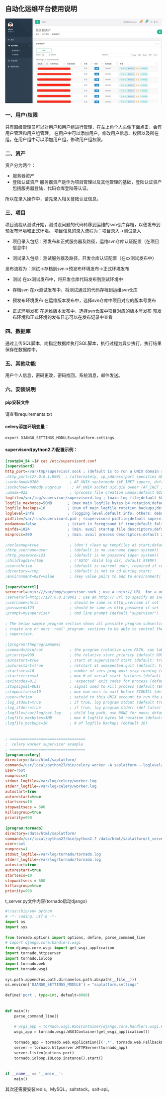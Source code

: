## 自动化运维平台使用说明

![autoops](autoops.jpg)

### 一、用户\权限
只有超级管理员可以对用户和用户组进行管理，在左上角个人头像下面点击，会有用户管理和用户组管理。
在用户中可以添加用户，修改用户信息、权限以及所在组，在用户组中可以添加用户组，修改用户组权限。

### 二、资产
资产分为两个：
  * 服务器资产
  * 登陆认证资产
服务器资产是作为项目管理以及其他管理的基础，登陆认证资产包括服务器登陆，代码仓库登陆等认证。

所以在录入操作中，请先录入相关登陆认证信息。

### 三、项目
项目流程从测试开始，测试没问题的代码转移到运维的svn仓库存档，以便发布到预发布环境和正式环境。
项目信息的录入流程为：项目录入->测试录入
  * 项目录入包括：预发布和正式服务器及路径，运维svn仓库认证配置（在项目信息中）

  * 测试录入包括：测试服务器及路径，开发仓库认证配置（在xx测试发布中）

发布流程为：测试->存档到svn->预发布环境发布->正式环境发布

  * 测试 在xx测试发布中，将开发仓库代码发布到测试环境中

  * 存档svn 在xx测试发布中，将测试通过的代码存档到运维svn仓库

  * 预发布环境发布 在运维版本发布中，选择svn仓库中项目对应的版本号发布

  * 正式环境发布 在运维版本发布中，选择svn仓库中项目对应的版本号发布
预发布环境和正式环境的发布日志可以在发布记录中查看

### 四、数据库

通过上传SQL脚本，向指定数据库执行SQL脚本，执行过程为异步执行，执行结果保存在数据库中。

### 五、其他功能
用户个人信息，密码更改，密码找回，系统消息，邮件发送。

### 六、安装说明

#### pip安装文件

请查看requirements.txt

#### celery添加环境变量：

```
export DJANGO_SETTINGS_MODULE=saplatform.settings
```

#### supervisord(python2.7)配置示例：

``` ini
[root@94_54 ~]# cat /etc/supervisord.conf
[supervisord]
http_port=/var/tmp/supervisor.sock ; (default is to run a UNIX domain socket server)
;http_port=127.0.0.1:9001  ; (alternately, ip_address:port specifies AF_INET)
;sockchmod=0700              ; AF_UNIX socketmode (AF_INET ignore, default 0700)
;sockchown=nobody.nogroup     ; AF_UNIX socket uid.gid owner (AF_INET ignores)
;umask=022                   ; (process file creation umask;default 022)
logfile=/var/log/supervisor/supervisord.log ; (main log file;default $CWD/supervisord.log)
logfile_maxbytes=50MB       ; (max main logfile bytes b4 rotation;default 50MB)
logfile_backups=10          ; (num of main logfile rotation backups;default 10)
loglevel=info               ; (logging level;default info; others: debug,warn)
pidfile=/var/run/supervisord.pid ; (supervisord pidfile;default supervisord.pid)
nodaemon=false              ; (start in foreground if true;default false)
minfds=1024                 ; (min. avail startup file descriptors;default 1024)
minprocs=200                ; (min. avail process descriptors;default 200)

;nocleanup=true              ; (don't clean up tempfiles at start;default false)
;http_username=user          ; (default is no username (open system))
;http_password=123           ; (default is no password (open system))
;childlogdir=/tmp            ; ('AUTO' child log dir, default $TEMP)
;user=chrism                 ; (default is current user, required if root)
;directory=/tmp              ; (default is not to cd during start)
;environment=KEY=value       ; (key value pairs to add to environment)

[supervisorctl]
serverurl=unix:///var/tmp/supervisor.sock ; use a unix:// URL  for a unix socket
;serverurl=http://127.0.0.1:9001 ; use an http:// url to specify an inet socket
;username=chris              ; should be same as http_username if set
;password=123                ; should be same as http_password if set
;prompt=mysupervisor         ; cmd line prompt (default "supervisor")

; The below sample program section shows all possible program subsection values,
; create one or more 'real' program: sections to be able to control them under
; supervisor.

;[program:theprogramname]
;command=/bin/cat            ; the program (relative uses PATH, can take args)
;priority=999                ; the relative start priority (default 999)
;autostart=true              ; start at supervisord start (default: true)
;autorestart=true            ; retstart at unexpected quit (default: true)
;startsecs=10                ; number of secs prog must stay running (def. 10)
;startretries=3              ; max # of serial start failures (default 3)
;exitcodes=0,2               ; 'expected' exit codes for process (default 0,2)
;stopsignal=QUIT             ; signal used to kill process (default TERM)
;stopwaitsecs=10             ; max num secs to wait before SIGKILL (default 10)
;user=chrism                 ; setuid to this UNIX account to run the program
;log_stdout=true             ; if true, log program stdout (default true)
;log_stderr=true             ; if true, log program stderr (def false)
;logfile=/var/log/cat.log    ; child log path, use NONE for none; default AUTO
;logfile_maxbytes=1MB        ; max # logfile bytes b4 rotation (default 50MB)
;logfile_backups=10          ; # of logfile backups (default 10)


; ==================================
;  celery worker supervisor example
; ==================================
[program:celery]
directory=/data/html/saplatform/
command=/usr/local/python27/bin/celery worker -A saplatform --loglevel=INFO
user=root
numprocs=1
stdout_logfile=/var/log/celery/worker.log
stderr_logfile=/var/log/celery/worker.log
autostart=true
autorestart=true
startsecs=10
stopwaitsecs = 600
killasgroup=true
priority=998

[program:tornado]
directory=/data/html/saplatform/
command=/usr/local/python27/bin/python2.7 /data/html/saplatform/t_server.py
user=root
numprocs=1
stdout_logfile=/var/log/tornado/tornado.log
stderr_logfile=/var/log/tornado/tornado.log
autostart=true
autorestart=true
startsecs=10
stopwaitsecs = 600
killasgroup=true
priority=998
```

t_server.py文件内容(tornado启动django)

``` python
#!/usr/bin/env python
# -*- coding: utf-8 -*-
import os
import sys

from tornado.options import options, define, parse_command_line
# import django.core.handlers.wsgi
from django.core.wsgi import get_wsgi_application
import tornado.httpserver
import tornado.ioloop
import tornado.web
import tornado.wsgi

sys.path.append(os.path.dirname(os.path.abspath(__file__)))
os.environ['DJANGO_SETTINGS_MODULE'] = "saplatform.settings"

define('port', type=int, default=8088)


def main():
    parse_command_line()

    # wsgi_app = tornado.wsgi.WSGIContainer(django.core.handlers.wsgi.WSGIHandler())
    wsgi_app = tornado.wsgi.WSGIContainer(get_wsgi_application())

    tornado_app = tornado.web.Application([('.*', tornado.web.FallbackHandler, dict(fallback=wsgi_app)), ])
    server = tornado.httpserver.HTTPServer(tornado_app)
    server.listen(options.port)
    tornado.ioloop.IOLoop.instance().start()


if __name__ == '__main__':
    main()
```

其次还需要安装redis，MySQL，saltstack，salt-api。